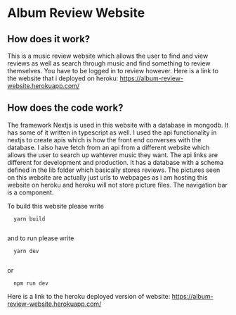 # Album Review Website

## How does it work?

This is a music review website which allows the user to find and view reviews as well as search through music and find something to review themselves. You have to be logged in to review however. Here is a link to the website that i deployed on heroku: https://album-review-website.herokuapp.com/

## How does the code work?

The framework Nextjs is used in this website with a database in mongodb. It has some of it written in typescript as well. I used the api functionality in nextjs to create apis which is how the front end converses with the database. I also have fetch from an api from a different website which allows the user to search up wahtever music they want. The api links are different for development and production. It has a database with a schema defined in the lib folder which basically stores reviews. The pictures seen on this website are actually just urls to webpages as i am hosting this website on heroku and heroku will not store picture files. The navigation bar is a component. 

To build this website please write 

``` 
  yarn build
  
```

and to run please write

```
  yarn dev 
  
```

or 

```
  npm run dev
```

Here is a link to the heroku deployed version of website: https://album-review-website.herokuapp.com/
